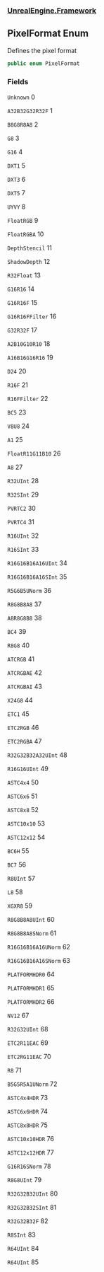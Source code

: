 ### [UnrealEngine.Framework](./UnrealEngine-Framework.md 'UnrealEngine.Framework')
## PixelFormat Enum
Defines the pixel format  
```csharp
public enum PixelFormat
```
### Fields
<a name='PixelFormat-Unknown'></a>
`Unknown` 0  
  
  
<a name='PixelFormat-A32B32G32R32F'></a>
`A32B32G32R32F` 1  
  
  
<a name='PixelFormat-B8G8R8A8'></a>
`B8G8R8A8` 2  
  
  
<a name='PixelFormat-G8'></a>
`G8` 3  
  
  
<a name='PixelFormat-G16'></a>
`G16` 4  
  
  
<a name='PixelFormat-DXT1'></a>
`DXT1` 5  
  
  
<a name='PixelFormat-DXT3'></a>
`DXT3` 6  
  
  
<a name='PixelFormat-DXT5'></a>
`DXT5` 7  
  
  
<a name='PixelFormat-UYVY'></a>
`UYVY` 8  
  
  
<a name='PixelFormat-FloatRGB'></a>
`FloatRGB` 9  
  
  
<a name='PixelFormat-FloatRGBA'></a>
`FloatRGBA` 10  
  
  
<a name='PixelFormat-DepthStencil'></a>
`DepthStencil` 11  
  
  
<a name='PixelFormat-ShadowDepth'></a>
`ShadowDepth` 12  
  
  
<a name='PixelFormat-R32Float'></a>
`R32Float` 13  
  
  
<a name='PixelFormat-G16R16'></a>
`G16R16` 14  
  
  
<a name='PixelFormat-G16R16F'></a>
`G16R16F` 15  
  
  
<a name='PixelFormat-G16R16FFilter'></a>
`G16R16FFilter` 16  
  
  
<a name='PixelFormat-G32R32F'></a>
`G32R32F` 17  
  
  
<a name='PixelFormat-A2B10G10R10'></a>
`A2B10G10R10` 18  
  
  
<a name='PixelFormat-A16B16G16R16'></a>
`A16B16G16R16` 19  
  
  
<a name='PixelFormat-D24'></a>
`D24` 20  
  
  
<a name='PixelFormat-R16F'></a>
`R16F` 21  
  
  
<a name='PixelFormat-R16FFilter'></a>
`R16FFilter` 22  
  
  
<a name='PixelFormat-BC5'></a>
`BC5` 23  
  
  
<a name='PixelFormat-V8U8'></a>
`V8U8` 24  
  
  
<a name='PixelFormat-A1'></a>
`A1` 25  
  
  
<a name='PixelFormat-FloatR11G11B10'></a>
`FloatR11G11B10` 26  
  
  
<a name='PixelFormat-A8'></a>
`A8` 27  
  
  
<a name='PixelFormat-R32UInt'></a>
`R32UInt` 28  
  
  
<a name='PixelFormat-R32SInt'></a>
`R32SInt` 29  
  
  
<a name='PixelFormat-PVRTC2'></a>
`PVRTC2` 30  
  
  
<a name='PixelFormat-PVRTC4'></a>
`PVRTC4` 31  
  
  
<a name='PixelFormat-R16UInt'></a>
`R16UInt` 32  
  
  
<a name='PixelFormat-R16SInt'></a>
`R16SInt` 33  
  
  
<a name='PixelFormat-R16G16B16A16UInt'></a>
`R16G16B16A16UInt` 34  
  
  
<a name='PixelFormat-R16G16B16A16SInt'></a>
`R16G16B16A16SInt` 35  
  
  
<a name='PixelFormat-R5G6B5UNorm'></a>
`R5G6B5UNorm` 36  
  
  
<a name='PixelFormat-R8G8B8A8'></a>
`R8G8B8A8` 37  
  
  
<a name='PixelFormat-A8R8G8B8'></a>
`A8R8G8B8` 38  
  
  
<a name='PixelFormat-BC4'></a>
`BC4` 39  
  
  
<a name='PixelFormat-R8G8'></a>
`R8G8` 40  
  
  
<a name='PixelFormat-ATCRGB'></a>
`ATCRGB` 41  
  
  
<a name='PixelFormat-ATCRGBAE'></a>
`ATCRGBAE` 42  
  
  
<a name='PixelFormat-ATCRGBAI'></a>
`ATCRGBAI` 43  
  
  
<a name='PixelFormat-X24G8'></a>
`X24G8` 44  
  
  
<a name='PixelFormat-ETC1'></a>
`ETC1` 45  
  
  
<a name='PixelFormat-ETC2RGB'></a>
`ETC2RGB` 46  
  
  
<a name='PixelFormat-ETC2RGBA'></a>
`ETC2RGBA` 47  
  
  
<a name='PixelFormat-R32G32B32A32UInt'></a>
`R32G32B32A32UInt` 48  
  
  
<a name='PixelFormat-R16G16UInt'></a>
`R16G16UInt` 49  
  
  
<a name='PixelFormat-ASTC4x4'></a>
`ASTC4x4` 50  
  
  
<a name='PixelFormat-ASTC6x6'></a>
`ASTC6x6` 51  
  
  
<a name='PixelFormat-ASTC8x8'></a>
`ASTC8x8` 52  
  
  
<a name='PixelFormat-ASTC10x10'></a>
`ASTC10x10` 53  
  
  
<a name='PixelFormat-ASTC12x12'></a>
`ASTC12x12` 54  
  
  
<a name='PixelFormat-BC6H'></a>
`BC6H` 55  
  
  
<a name='PixelFormat-BC7'></a>
`BC7` 56  
  
  
<a name='PixelFormat-R8UInt'></a>
`R8UInt` 57  
  
  
<a name='PixelFormat-L8'></a>
`L8` 58  
  
  
<a name='PixelFormat-XGXR8'></a>
`XGXR8` 59  
  
  
<a name='PixelFormat-R8G8B8A8UInt'></a>
`R8G8B8A8UInt` 60  
  
  
<a name='PixelFormat-R8G8B8A8SNorm'></a>
`R8G8B8A8SNorm` 61  
  
  
<a name='PixelFormat-R16G16B16A16UNorm'></a>
`R16G16B16A16UNorm` 62  
  
  
<a name='PixelFormat-R16G16B16A16SNorm'></a>
`R16G16B16A16SNorm` 63  
  
  
<a name='PixelFormat-PLATFORMHDR0'></a>
`PLATFORMHDR0` 64  
  
  
<a name='PixelFormat-PLATFORMHDR1'></a>
`PLATFORMHDR1` 65  
  
  
<a name='PixelFormat-PLATFORMHDR2'></a>
`PLATFORMHDR2` 66  
  
  
<a name='PixelFormat-NV12'></a>
`NV12` 67  
  
  
<a name='PixelFormat-R32G32UInt'></a>
`R32G32UInt` 68  
  
  
<a name='PixelFormat-ETC2R11EAC'></a>
`ETC2R11EAC` 69  
  
  
<a name='PixelFormat-ETC2RG11EAC'></a>
`ETC2RG11EAC` 70  
  
  
<a name='PixelFormat-R8'></a>
`R8` 71  


<a name='PixelFormat-B5G5R5A1UNorm'></a>
`B5G5R5A1UNorm` 72  
  
  
<a name='PixelFormat-ASTC4x4HDR'></a>
`ASTC4x4HDR` 73  
  
  
<a name='PixelFormat-ASTC6x6HDR'></a>
`ASTC6x6HDR` 74  
  
  
<a name='PixelFormat-ASTC8x8HDR'></a>
`ASTC8x8HDR` 75  
  
  
<a name='PixelFormat-ASTC10x10HDR'></a>
`ASTC10x10HDR` 76  


<a name='PixelFormat-ASTC12x12HDR'></a>
`ASTC12x12HDR` 77  
  
  
<a name='PixelFormat-G16R16SNorm'></a>
`G16R16SNorm` 78  
  
  
<a name='PixelFormat-R8G8UInt'></a>
`R8G8UInt` 79  
  
  
<a name='PixelFormat-R32G32B32UInt'></a>
`R32G32B32UInt` 80  
  
  
<a name='PixelFormat-R32G32B32SInt'></a>
`R32G32B32SInt` 81  
  
  
<a name='PixelFormat-R32G32B32F'></a>
`R32G32B32F` 82  
  
  
<a name='PixelFormat-R8SInt'></a>
`R8SInt` 83  
  
  
<a name='PixelFormat-R64UInt'></a>
`R64UInt` 84  


<a name='PixelFormat-R9G9B9EXP5'></a>
`R64UInt` 85  

